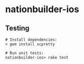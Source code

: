 # nationbuilder-ios

## Testing

```
# Install dependencies:
> gem install xcpretty

# Run unit tests:
nationbuilder-ios> rake test
```
